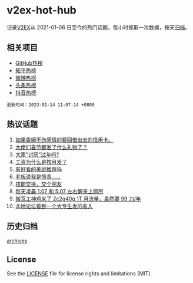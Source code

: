# v2ex-hot-hub

 记录[V2EX](https://www.v2ex.com/)从 2021-01-06 日至今的热门话题。每小时抓取一次数据，按天[归档](archives)。
 
 ## 相关项目

- [GitHub热榜](https://github.com/snaildev/github-hot-hub)
- [知乎热榜](https://github.com/snaildev/zhihu-hot-hub)
- [微博热榜](https://github.com/snaildev/weibo-hot-hub)
- [头条热榜](https://github.com/snaildev/toutiao-hot-hub)
- [抖音热榜](https://github.com/snaildev/douyin-hot-hub)


 `更新时间：2023-01-14 11:07:14 +0800`

## 热议话题

1. [如果委婉不伤感情的要回借出去的信用卡。](https://www.v2ex.com/t/908644)
1. [大佬们春节都发了什么礼物了？](https://www.v2ex.com/t/908672)
1. [大家"讨厌"过年吗?](https://www.v2ex.com/t/908695)
1. [工资为什么是按月发？](https://www.v2ex.com/t/908658)
1. [有好看的美剧推荐吗](https://www.v2ex.com/t/908716)
1. [老板说我是愤青……](https://www.v2ex.com/t/908660)
1. [技能交换，交个朋友](https://www.v2ex.com/t/908641)
1. [每天凌晨 1:07 和 5:07 左右醒来上厕所](https://www.v2ex.com/t/908649)
1. [搬瓦工神鸡来了 2c2g40g 1T 月流量，虽然要 99 刀/年](https://www.v2ex.com/t/908759)
1. [本地论坛看到一个大专生发的收入](https://www.v2ex.com/t/908766)

## 历史归档

[archives](archives)

## License

See the [LICENSE](LICENSE) file for license rights and limitations (MIT).
